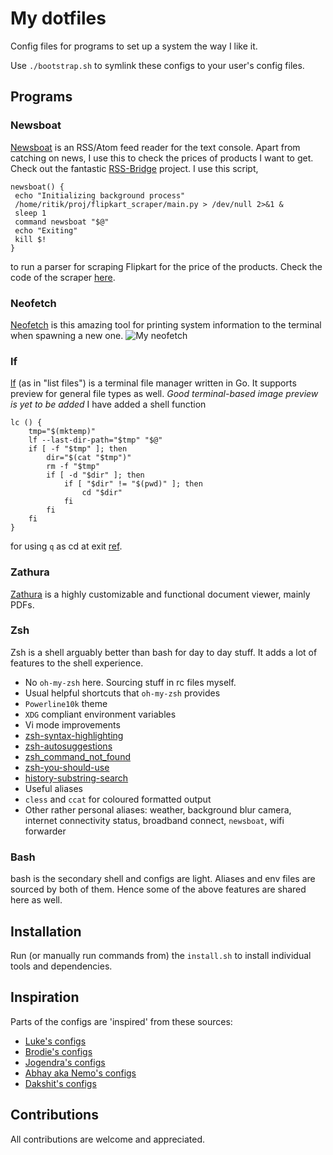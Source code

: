 # My dotfiles
Config files for programs to set up a system the way I like it.

Use `./bootstrap.sh` to symlink these configs to your user's config files.

## Programs
### Newsboat
[Newsboat](https://newsboat.org/) is an RSS/Atom feed reader for the text console. Apart from catching on news, I use this to check the prices of products I want to get. Check out the fantastic [RSS-Bridge](https://github.com/RSS-Bridge/rss-bridge) project.
I use this script,
```
newsboat() {
 echo "Initializing background process"
 /home/ritik/proj/flipkart_scraper/main.py > /dev/null 2>&1 &
 sleep 1
 command newsboat "$@"
 echo "Exiting"
 kill $!
}
```
to run a parser for scraping Flipkart for the price of the products. Check the code of the scraper [here](https://github.com/dev-ritik/Flipkart-Price-Tracker).

### Neofetch
[Neofetch](https://github.com/dylanaraps/neofetch) is this amazing tool for printing system information to the terminal when spawning a new one.
![My neofetch](https://user-images.githubusercontent.com/32809272/100095340-56176f00-2e80-11eb-8572-c94277092bee.png)

### lf
[lf](https://github.com/gokcehan/lf) (as in "list files") is a terminal file manager written in Go.
It supports preview for general file types as well.
_Good terminal-based image preview is yet to be added_
I have added a shell function
```
lc () {                        
    tmp="$(mktemp)"
    lf --last-dir-path="$tmp" "$@" 
    if [ -f "$tmp" ]; then
        dir="$(cat "$tmp")"
        rm -f "$tmp"
        if [ -d "$dir" ]; then
            if [ "$dir" != "$(pwd)" ]; then
                cd "$dir"
            fi
        fi
    fi
}
```
for using `q` as cd at exit [ref](https://github.com/gokcehan/lf/issues/140).

### Zathura
[Zathura](https://pwmt.org/projects/zathura/) is a highly customizable and functional document viewer, mainly PDFs. 

### Zsh
Zsh is a shell arguably better than bash for day to day stuff. It adds a lot of features to the shell experience. 
- No `oh-my-zsh` here. Sourcing stuff in rc files myself.
- Usual helpful shortcuts that `oh-my-zsh` provides
- `Powerline10k` theme
- `XDG` compliant environment variables
- Vi mode improvements
- [zsh-syntax-highlighting](https://github.com/zsh-users/zsh-syntax-highlighting)
- [zsh-autosuggestions](https://github.com/zsh-users/zsh-autosuggestions)
- [zsh_command_not_found](https://packages.ubuntu.com/search?keywords=command-not-found)
- [zsh-you-should-use](https://github.com/MichaelAquilina/zsh-you-should-use)
- [history-substring-search](https://superuser.com/a/585004)
- Useful aliases
- `cless` and `ccat` for coloured formatted output
- Other rather personal aliases: weather, background blur camera, internet connectivity status, broadband connect, `newsboat`, wifi forwarder

### Bash
bash is the secondary shell and configs are light. Aliases and env files are sourced by both of them.
Hence some of the above features are shared here as well.

## Installation
Run (or manually run commands from) the `install.sh` to install individual tools and dependencies.

## Inspiration
Parts of the configs are 'inspired' from these sources:
- [Luke's configs](https://github.com/LukeSmithxyz/voidrice)
- [Brodie's configs](https://github.com/BrodieRobertson/dotfiles)
- [Jogendra's configs](https://github.com/jogendra/dotfiles)
- [Abhay aka Nemo's configs](https://github.com/captn3m0/dotfiles)
- [Dakshit's configs](https://github.com/dakshitagrawal97/.cfg)

## Contributions
All contributions are welcome and appreciated.